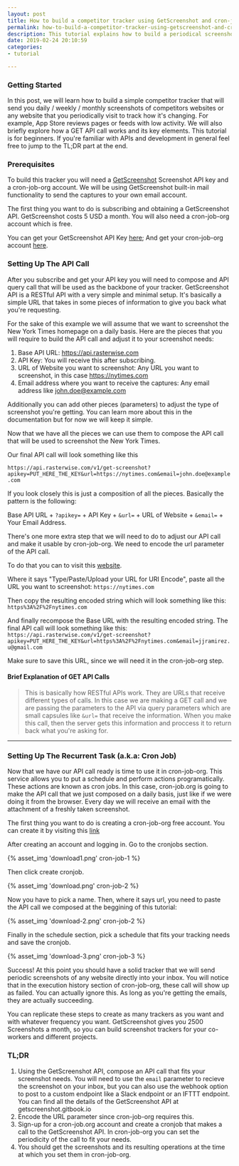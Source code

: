 ```yaml
---
layout: post
title: How to build a competitor tracker using GetScreenshot and cron-job.org
permalink: how-to-build-a-competitor-tracker-using-getscreenshot-and-cron-job-org
description: This tutorial explains how to build a periodical screenshot tracker, that allows you to get captures of your website or competitors websites and receive them in your email inbox.
date: 2019-02-24 20:10:59
categories: 
- tutorial

---
```


### Getting Started

In this post, we will learn how to build a simple competitor tracker that will send you daily / weekly / monthly screenshots of competitors websites or any website that you periodically visit to track how it's changing. For example, App Store reviews pages or feeds with low activity. We will also briefly explore how a GET API call works and its key elements. This tutorial is for beginners. If you're familiar with APIs and development in general feel free to jump to the TL;DR part at the end.

### Prerequisites

To build this tracker you will need a [GetScreenshot](https://getscreenshot.rasterwise.com/) Screenshot API key and a cron-job-org account. We will be using GetScreenshot built-in mail functionality to send the captures to your own email account.

The first thing you want to do is subscribing and obtaining a GetScreenshot API. GetScreenshot costs 5 USD a month. You will also need a cron-job-org account which is free.

You can get your GetScreenshot API Key [here](https://getscreenshot.rasterwise.com/); 
And get your cron-job-org account [here](https://cron-job.org/en/signup/).

### Setting Up The API Call

After you subscribe and get your API key you will need to compose and API query call that will be used as the backbone of your tracker. GetScreenshot API is a RESTful API with a very simple and minimal setup. It's basically a simple URL that takes in some pieces of information to give you back what you're requesting.

For the sake of this example we will assume that we want to screenshot the New York Times homepage on a daily basis. Here are the pieces that you will require to build the API call and adjust it to your screenshot needs:

1) Base API URL: https://api.rasterwise.com
2) API Key: You will receive this after subscribing.
3) URL of Website you want to screenshot: Any URL you want to screenshot, in this case https://nytimes.com
4) Email address where you want to receive the captures: Any email address like john.doe@example.com

Additionally you can add other pieces (parameters) to adjust the type of screenshot you're getting. You can learn more about this in the documentation but for now we will keep it simple.

Now that we have all the pieces we can use them to compose the API call that will be used to screenshot the New York Times.

Our final API call will look something like this

`https://api.rasterwise.com/v1/get-screenshot?apikey=PUT_HERE_THE_KEY&url=https://nytimes.com&email=john.doe@example.com`

If you look closely this is just a composition of all the pieces. Basically the pattern is the following:

Base API URL + `?apikey=` + API Key + `&url=` + URL of Website + `&email=` + Your Email Address.

There's one more extra step that we will need to do to adjust our API call and make it usable by cron-job-org. We need to encode the url parameter of the API call.

To do that you can to visit this [website](http://www.onlinewebtoolkit.com/url-encode-decode).

Where it says "Type/Paste/Upload your URL for URI Encode", paste all the URL you want to screenshot: 
`https://nytimes.com`

Then copy the resulting encoded string which will look something like this:
`https%3A%2F%2Fnytimes.com`

And finally recompose the Base URL with the resulting encoded string. The final API call will look something like this:
`https://api.rasterwise.com/v1/get-screenshot?apikey=PUT_HERE_THE_KEY&url=https%3A%2F%2Fnytimes.com&email=jjramirez.u@gmail.com`

Make sure to save this URL, since we will need it in the cron-job-org step.


#### Brief Explanation of GET API Calls 
> This is basically how RESTful APIs work. They are URLs that receive different types of calls. In this case we are making a GET call and we are passing the parameters to the API via query parameters which are small capsules like `&url=` that receive the information. When you make this call, then the server gets this information and proccess it to return back what you're asking for.

---
### Setting Up The Recurrent Task (a.k.a: Cron Job)

Now that we have our API call ready is time to use it in cron-job-org. This service allows you to put a schedule and perform actions programatically. These actions are known as cron jobs. In this case, cron-job.org is going to make the API call that we just composed on a daily basis, just like if we were doing it from the browser. Every day we will receive an email with the attachment of a freshly taken screenshot.

The first thing you want to do is creating a cron-job-org free account. You can create it by visiting this [link](https://cron-job.org/en/signup/)

After creating an account and logging in. Go to the cronjobs section.

{% asset_img 'download1.png' cron-job-1 %}

Then click create cronjob.

{% asset_img 'download.png' cron-job-2 %}

Now you have to pick a name. Then, where it says url, you need to paste the API call we composed at the beggining of this tutorial:

{% asset_img 'download-2.png' cron-job-2 %}

Finally in the schedule section, pick a schedule that fits your tracking needs and save the cronjob.

{% asset_img 'download-3.png' cron-job-3 %}

Success! At this point you should have a solid tracker that we will send periodic screenshots of any website directly into your inbox. You will notice that in the execution history section of cron-job-org, these call will show up as failed. You can actually ignore this. As long as you're getting the emails, they are actually succeeding.

You can replicate these steps to create as many trackers as you want and with whatever frequency you want. GetScreenshot gives you 2500 Screenshots a month, so you can build screenshot trackers for your co-workers and different projects.


### TL;DR 

1) Using the GetScreenshot API, compose an API call that fits your screenshot needs. You will need to use the `email` parameter to recieve the screenshot on your inbox, but you can also use the webhook option to post to a custom endpoint like a Slack endpoint or an IFTTT endpoint. You can find all the details of the GetScreenshot API at getscreenshot.gitbook.io
2) Encode the URL parameter since cron-job-org requires this.
3) Sign-up for a cron-job.org account and create a cronjob that makes a call to the GetScreenshot API. In cron-job-org you can set the periodicity of the call to fit your needs.
4) You should get the screenshots and its resulting operations at the time at which you set them in cron-job-org.